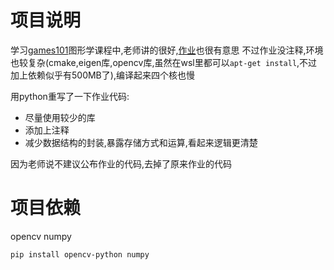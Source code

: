# 项目说明
学习[games101](https://sites.cs.ucsb.edu/~lingqi/teaching/games101.html)图形学课程中,老师讲的很好,[作业](http://games-cn.org/forums/topic/allhw/)也很有意思
不过作业没注释,环境也较复杂(cmake,eigen库,opencv库,虽然在wsl里都可以`apt-get install`,不过加上依赖似乎有500MB了),编译起来四个核也慢

用python重写了一下作业代码:
- 尽量使用较少的库
- 添加上注释
- 减少数据结构的封装,暴露存储方式和运算,看起来逻辑更清楚


因为老师说不建议公布作业的代码,去掉了原来作业的代码

# 项目依赖
opencv
numpy
```bash
pip install opencv-python numpy
```
